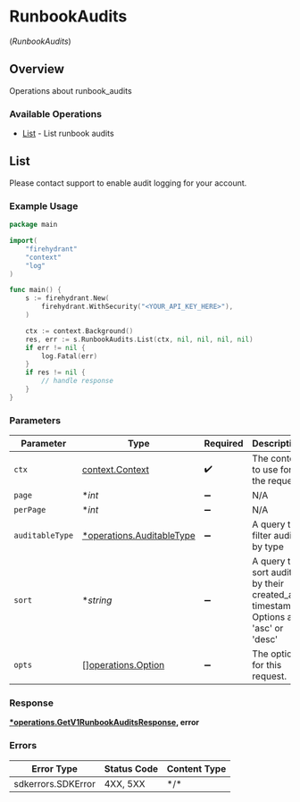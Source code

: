 # RunbookAudits
(*RunbookAudits*)

## Overview

Operations about runbook_audits

### Available Operations

* [List](#list) - List runbook audits

## List

Please contact support to enable audit logging for your account.

### Example Usage

```go
package main

import(
	"firehydrant"
	"context"
	"log"
)

func main() {
    s := firehydrant.New(
        firehydrant.WithSecurity("<YOUR_API_KEY_HERE>"),
    )

    ctx := context.Background()
    res, err := s.RunbookAudits.List(ctx, nil, nil, nil, nil)
    if err != nil {
        log.Fatal(err)
    }
    if res != nil {
        // handle response
    }
}
```

### Parameters

| Parameter                                                                         | Type                                                                              | Required                                                                          | Description                                                                       |
| --------------------------------------------------------------------------------- | --------------------------------------------------------------------------------- | --------------------------------------------------------------------------------- | --------------------------------------------------------------------------------- |
| `ctx`                                                                             | [context.Context](https://pkg.go.dev/context#Context)                             | :heavy_check_mark:                                                                | The context to use for the request.                                               |
| `page`                                                                            | **int*                                                                            | :heavy_minus_sign:                                                                | N/A                                                                               |
| `perPage`                                                                         | **int*                                                                            | :heavy_minus_sign:                                                                | N/A                                                                               |
| `auditableType`                                                                   | [*operations.AuditableType](../../models/operations/auditabletype.md)             | :heavy_minus_sign:                                                                | A query to filter audits by type                                                  |
| `sort`                                                                            | **string*                                                                         | :heavy_minus_sign:                                                                | A query to sort audits by their created_at timestamp. Options are 'asc' or 'desc' |
| `opts`                                                                            | [][operations.Option](../../models/operations/option.md)                          | :heavy_minus_sign:                                                                | The options for this request.                                                     |

### Response

**[*operations.GetV1RunbookAuditsResponse](../../models/operations/getv1runbookauditsresponse.md), error**

### Errors

| Error Type         | Status Code        | Content Type       |
| ------------------ | ------------------ | ------------------ |
| sdkerrors.SDKError | 4XX, 5XX           | \*/\*              |